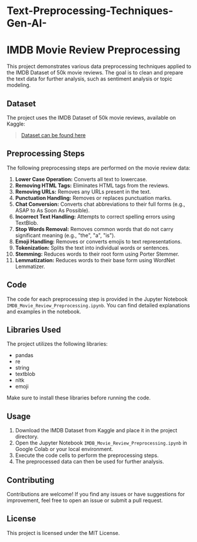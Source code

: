 # Text-Preprocessing-Techniques-Gen-AI-

# IMDB Movie Review Preprocessing

This project demonstrates various data preprocessing techniques applied to the IMDB Dataset of 50k movie reviews. The goal is to clean and prepare the text data for further analysis, such as sentiment analysis or topic modeling.

## Dataset

The project uses the IMDB Dataset of 50k movie reviews, available on Kaggle:

>[Dataset can be found here](https://www.kaggle.com/datasets/lakshmi25npathi/imdb-dataset-of-50k-movie-reviews)


## Preprocessing Steps

The following preprocessing steps are performed on the movie review data:

1. **Lower Case Operation:** Converts all text to lowercase.
2. **Removing HTML Tags:** Eliminates HTML tags from the reviews.
3. **Removing URLs:** Removes any URLs present in the text.
4. **Punctuation Handling:** Removes or replaces punctuation marks.
5. **Chat Conversion:** Converts chat abbreviations to their full forms (e.g., ASAP to As Soon As Possible).
6. **Incorrect Text Handling:** Attempts to correct spelling errors using TextBlob.
7. **Stop Words Removal:** Removes common words that do not carry significant meaning (e.g., "the", "a", "is").
8. **Emoji Handling:** Removes or converts emojis to text representations.
9. **Tokenization:** Splits the text into individual words or sentences.
10. **Stemming:** Reduces words to their root form using Porter Stemmer.
11. **Lemmatization:** Reduces words to their base form using WordNet Lemmatizer.

## Code

The code for each preprocessing step is provided in the Jupyter Notebook `IMDB_Movie_Review_Preprocessing.ipynb`. You can find detailed explanations and examples in the notebook.

## Libraries Used

The project utilizes the following libraries:

- pandas
- re
- string
- textblob
- nltk
- emoji

Make sure to install these libraries before running the code.

## Usage

1. Download the IMDB Dataset from Kaggle and place it in the project directory.
2. Open the Jupyter Notebook `IMDB_Movie_Review_Preprocessing.ipynb` in Google Colab or your local environment.
3. Execute the code cells to perform the preprocessing steps.
4. The preprocessed data can then be used for further analysis.

## Contributing

Contributions are welcome! If you find any issues or have suggestions for improvement, feel free to open an issue or submit a pull request.

## License

This project is licensed under the MIT License.

